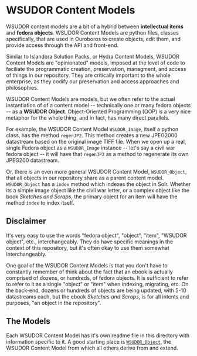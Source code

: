 # WSUDOR Content Models

WSUDOR content models are a bit of a hybrid between **intellectual items** and **fedora objects**.  WSUDOR Content Models are python files, classes specifically, that are used in Ouroboros to create objects, edit them, and provide access through the API and front-end.

Similar to Islandora Solution Packs, or Hydra Content Models, WSUDOR Content Models are "opinionated" models, imposed at the level of code to faciliate the programmatic creation, preservation, managment, and access of things in our repository.  They are critically important to the whole enterprise, as they codify our preservation and access approaches and philosophies.

WSUDOR Content Models are models, but we often refer to the actual instantiation of of a content model -- technically one or many fedora objects -- as a **WSUDOR Object**.  Object-Oriented Programming (OOP) is a very nice metaphor for the whole thing, and in fact, has many direct parallels.  

For example, the WSUDOR Content Model `WSUDOR_Image`, itself a python class, has the method `regenJP2`.  This method creates a new JPEG2000 datastream based on the original image TIFF file.  When we open up a real, single Fedora object as a `WSUDOR_Image` instance -- let's say a civil war fedora object -- it will have that `regenJP2` as a method to regenerate its own JPEG200 datastream.

Or, there is an even more general WSUDOR Content Model, `WSUDOR_Object`, that all objects in our repository share as a parent content model.  `WSUDOR_Object` has a `index` method which indexes the object in Solr.  Whether its a simple image object like the civil war letter, or a complex object like the book *Sketches and Scraps*, the primary object for an item will have the method `index` to index itself.  

## Disclaimer

It's very easy to use the words "fedora object", "object", "item", "WSUDOR object", etc., interchangeably.  They do have specific meanings in the context of this repository, but it's often okay to use them somewhat interchangeably.  

One goal of the WSUDOR Content Models is that you don't have to constantly remember of think about the fact that an ebook is actually comprised of dozens, or hundreds, of fedora objects.  It is sufficient to refer to refer to it as a single "object" or "item" when indexing, migrating, etc.  On the back-end, dozens or hundreds of objects are being updated, with 5-10 datastreams each, but the ebook *Sketches and Scraps*, is for all intents and purposes, "an object in the repository".

## The Models

Each WSUDOR Content Model has it's own readme file in this directory with information specific to it.  A good starting place is [`WSUDOR_Object`](WSUDOR_Object.md), the WSUDOR Content Model from which all others derive from and extend.

